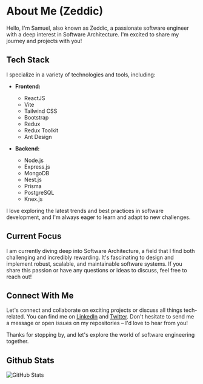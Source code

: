 # About Me (Zeddic)

Hello, I'm Samuel, also known as Zeddic, a passionate software engineer with a deep interest in Software Architecture. I'm excited to share my journey and projects with you!

## Tech Stack

I specialize in a variety of technologies and tools, including:

- **Frontend:**
  - ReactJS
  - Vite
  - Tailwind CSS
  - Bootstrap
  - Redux
  - Redux Toolkit
  - Ant Design

- **Backend:**
  - Node.js
  - Express.js
  - MongoDB
  - Nest.js
  - Prisma
  - PostgreSQL
  - Knex.js

I love exploring the latest trends and best practices in software development, and I'm always eager to learn and adapt to new challenges.

## Current Focus

I am currently diving deep into Software Architecture, a field that I find both challenging and incredibly rewarding. It's fascinating to design and implement robust, scalable, and maintainable software systems. If you share this passion or have any questions or ideas to discuss, feel free to reach out!

## Connect With Me

Let's connect and collaborate on exciting projects or discuss all things tech-related. You can find me on [LinkedIn](https://www.linkedin.com/in/yourprofile) and [Twitter](https://twitter.com/yourhandle). Don't hesitate to send me a message or open issues on my repositories – I'd love to hear from you!

Thanks for stopping by, and let's explore the world of software engineering together.

## Github Stats
![GitHub Stats](https://github-readme-stats.vercel.app/api?username=Zeddic-SMO&show_icons=true)


